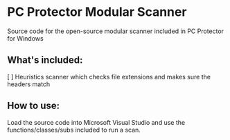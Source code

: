 # PC Protector Modular Scanner
Source code for the open-source modular scanner included in PC Protector for Windows

## What's included:
[ ] Heuristics scanner which checks file extensions and makes sure the headers match

## How to use:
Load the source code into Microsoft Visual Studio and use the functions/classes/subs included to run a scan.

